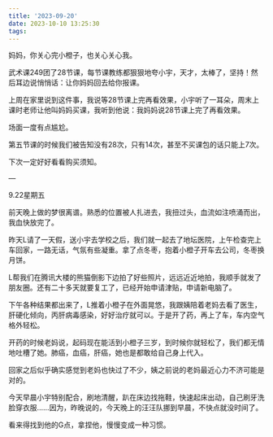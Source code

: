 ```yaml
---
title: '2023-09-20'
date: 2023-10-10 13:25:30
tags:
---
```


妈妈，你关心完小橙子，也关心关心我。

武术课249团了28节课，每节课教练都狠狠地夸小宇，天才，太棒了，坚持！然后耳边说悄悄话：让你妈妈回去给你报课。

上周在家里说到这件事，我说等28节课上完再看效果，小宇听了一耳朵，周末上课时老师让他叫妈妈买课，我听到他说：我妈妈说28节课上完了再看效果。

场面一度有点尴尬。

第五节课的时候我们被告知没有28次，只有14次，甚至不买课包的话只能上7次。

下次一定好好看看购买须知。

—

9.22星期五

前天晚上做的梦很离谱。熟悉的位置被人扎进去，我扭过头，血流如注喷涌而出，我血快放完了。


昨天L请了一天假，送小宇去学校之后，我们就一起去了地坛医院，上午检查完上车回家，一路无话，气氛有些凝重。拿了点冬枣，抱着小橙子开车去公司，冬枣换月饼。

L帮我们在腾讯大楼的熊猫倒影下边拍了好些照片，远远近近地拍，我顺手就发了朋友圈。还有二十多天就要复工了，已经开始申请津贴，申请新电脑了。

下午各种结果都出来了，L推着小橙子在外面晃悠，我跟姨陪着老妈去看了医生，肝硬化倾向，丙肝病毒感染，好好治疗就可以。于是开了药，再上了车，车内空气格外轻松。

开药的时候老妈说，起码现在能活到小橙子三岁，到时候你就轻松了，我们都无情地吐槽了她。肺癌，血癌，肝癌，她也是都敢给自己身上代入。

回家之后似乎确实感觉到老妈也快过了不少，姨之前说的老妈最近心力不济可能是对的。


今天早晨小宇特别配合，刷地清醒，趴在床边找拖鞋，快速起床出动，自己刷牙洗脸穿衣服……因为，昨晚说的，今天晚上的汪汪队挪到早晨，不快点就没时间了。

看来得找到他的G点，拿捏他，慢慢变成一种习惯。


